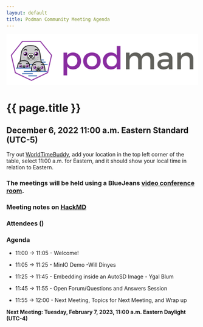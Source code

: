 ```yaml
---
layout: default
title: Podman Community Meeting Agenda
---
```


![Podman logo](../../../images/podman.svg)

# {{ page.title }}
## December 6, 2022 11:00 a.m. Eastern Standard (UTC-5)

Try out [WorldTimeBuddy](https://www.worldtimebuddy.com/?pl=1&lid=5,0&h=5&date=12/6/2022%7C3&hf=1), add your location in the top left corner of the table,
select 11:00 a.m. for Eastern, and it should show your local time in relation to Eastern.

### The meetings will be held using a BlueJeans [video conference room](https://bluejeans.com/880216278/2568).

### Meeting notes on [HackMD](https://hackmd.io/fc1zraYdS0-klJ2KJcfC7w)

### Attendees ()

### Agenda

* 11:00 -> 11:05 - Welcome! 

* 11:05 -> 11:25 - MinIO Demo -Will Dinyes

* 11:25 -> 11:45 - Embedding inside an AutoSD Image - Ygal Blum 

* 11:45 -> 11:55 - Open Forum/Questions and Answers Session

* 11:55 -> 12:00 - Next Meeting, Topics for Next Meeting, and Wrap up

**Next Meeting: Tuesday,  February 7, 2023, 11:00 a.m. Eastern Daylight (UTC-4)**
